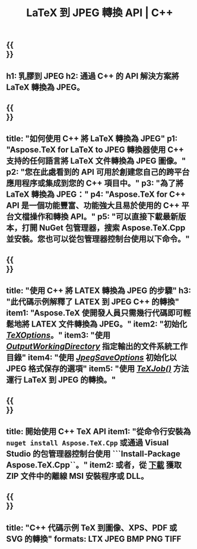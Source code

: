 ﻿---
translation: true
template: /_templates/_conversion-child-cpp.md
title: LaTeX 到 JPEG 轉換 API | C++
description: LaTeX 到 JPEG 的轉換功能。將此本地 C++ 庫集成到您的項目中，或使用跨平台應用程序將 LaTeX 轉換為 JPEG。
keywords: latex to jpeg api cpp, latex2jpeg 集成 c++
url: /cpp/conversion/latex-to-jpeg/
family: tex
platformtag: cpp
feature: conversion
informat: LATEX
outformat: JPEG
otherformats: BMP PNG TIFF PDF SVG XPS
---

{{<section banner>}}
---
h1: 乳膠到 JPEG
h2: 通過 C++ 的 API 解決方案將 LaTeX 轉換為 JPEG。
---

{{<section overview>}}
---
title: "如何使用 C++ 將 LaTeX 轉換為 JPEG"
p1: "Aspose.TeX for LaTeX to JPEG 轉換器使用 C++ 支持的任何語言將 LaTeX 文件轉換為 JPEG 圖像。"
p2: "您在此處看到的 API 可用於創建您自己的跨平台應用程序或集成到您的 C++ 項目中。"
p3: "為了將 LaTeX 轉換為 JPEG："
p4: "Aspose.TeX for C++ API 是一個功能豐富、功能強大且易於使用的 C++ 平台文檔操作和轉換 API。"
p5: "可以直接下載最新版本，打開 NuGet 包管理器，搜索 Aspose.TeX.Cpp 並安裝。您也可以從包管理器控制台使用以下命令。"
---

{{<section feature1>}}
---
title: "使用 C++ 將 LATEX 轉換為 JPEG 的步驟"
h3: "此代碼示例解釋了 LATEX 到 JPEG C++ 的轉換"
item1: "Aspose.TeX 使開發人員只需幾行代碼即可輕鬆地將 LATEX 文件轉換為 JPEG。"
item2: "初始化 [*TeXOptions*](https://reference.aspose.com/tex/cpp/class/aspose.te_x.te_x_options)。"
item3: "使用 [*OutputWorkingDirectory*](https://reference.aspose.com/tex/cpp/class/aspose.te_x.te_x_options#aa4f4ea6dab7db5ba1b40800495f16f63) 指定輸出的文件系統工作目錄"
item4: "使用 [*JpegSaveOptions*](https://reference.aspose.com/tex/cpp/class/aspose.te_x.presentation.image.jpeg_save_options) 初始化以 JPEG 格式保存的選項"
item5: "使用 [*TeXJob()*](https://reference.aspose.com/tex/cpp/class/aspose.te_x.te_x_job) 方法運行 LaTeX 到 JPEG 的轉換。"
---

{{<section feature2>}}
---
title: 開始使用 C++ TeX API
item1: "從命令行安裝為 ```nuget install Aspose.TeX.Cpp``` 或通過 Visual Studio 的包管理器控制台使用 ```Install-Package Aspose.TeX.Cpp``。"
item2: 或者，從 [下載](https://releases.aspose.com/tex/cpp) 獲取 ZIP 文件中的離線 MSI 安裝程序或 DLL。
---

{{<section widget>}}
---
title: "C++ 代碼示例 TeX 到圖像、XPS、PDF 或 SVG 的轉換"
formats: LTX JPEG BMP PNG TIFF
---

